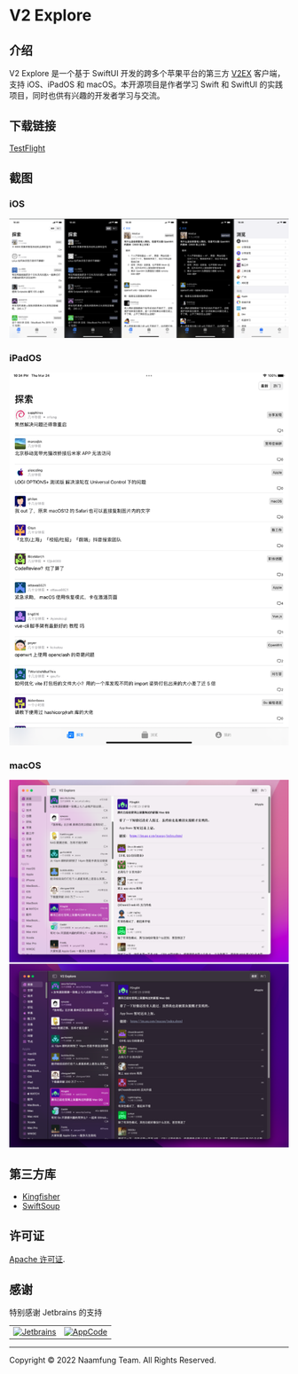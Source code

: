 # V2 Explore

## 介绍

V2 Explore 是一个基于 SwiftUI 开发的跨多个苹果平台的第三方 [V2EX](https://v2ex.com) 客户端，支持 iOS、iPadOS 和 macOS。本开源项目是作者学习 Swift 和 SwiftUI 的实践项目，同时也供有兴趣的开发者学习与交流。

## 下载链接

[TestFlight](https://testflight.apple.com/join/SdCh3Wbb)

## 截图

### iOS
![1](./screenshot/1.png)

### iPadOS
![2](./screenshot/2.png)

### macOS
![3](./screenshot/3.png)
![4](./screenshot/4.png)

## 第三方库

- [Kingfisher](https://github.com/onevcat/Kingfisher)
- [SwiftSoup](https://github.com/scinfu/SwiftSoup)

## 许可证

[Apache 许可证](./LICENSE).

## 感谢

特别感谢 Jetbrains 的支持
<table cellpadding="8">
    <tr>
        <td>
          <a href="https://jb.gg/OpenSourceSupport">
            <img width="70px" src="https://resources.jetbrains.com/storage/products/company/brand/logos/jb_beam.svg" alt="Jetbrains">
          </a>
        </td>
        <td>
          <a href="https://jb.gg/OpenSourceSupport">
            <img width="70px" src="https://resources.jetbrains.com/storage/products/company/brand/logos/AppCode_icon.svg" alt="AppCode">
          </a>
        </td>
    </tr>
</table>

---

Copyright © 2022 Naamfung Team. All Rights Reserved.
